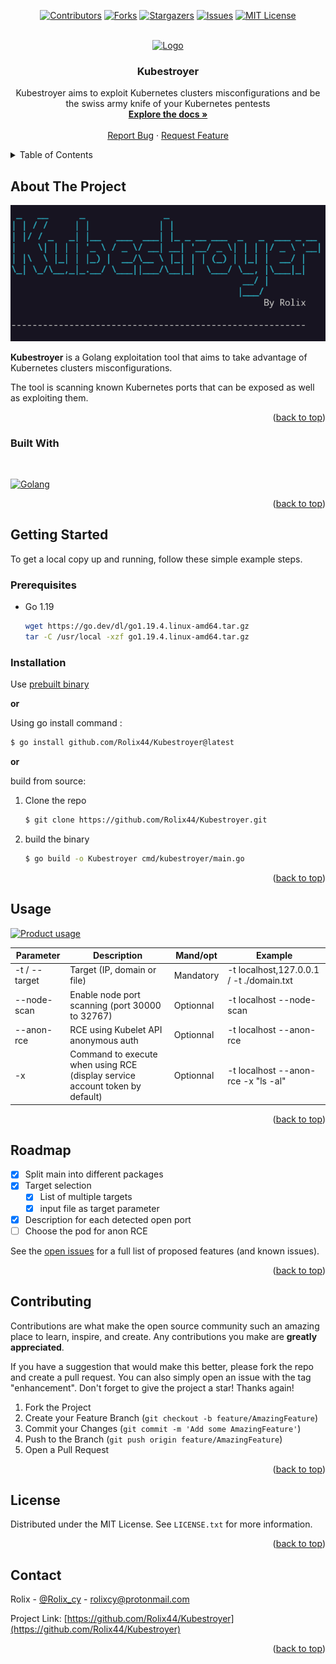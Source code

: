 <!-- Improved compatibility of back to top link: See: https://github.com/othneildrew/Best-README-Template/pull/73 -->
<a name="readme-top"></a>
<!--
*** Thanks for checking out the Best-README-Template. If you have a suggestion
*** that would make this better, please fork the repo and create a pull request
*** or simply open an issue with the tag "enhancement".
*** Don't forget to give the project a star!
*** Thanks again! Now go create something AMAZING! :D
-->



<!-- PROJECT SHIELDS -->
<!--
*** I'm using markdown "reference style" links for readability.
*** Reference links are enclosed in brackets [ ] instead of parentheses ( ).
*** See the bottom of this document for the declaration of the reference variables
*** for contributors-url, forks-url, etc. This is an optional, concise syntax you may use.
*** https://www.markdownguide.org/basic-syntax/#reference-style-links
-->
<div align="center">

  [![Contributors][contributors-shield]][contributors-url]
  [![Forks][forks-shield]][forks-url]
  [![Stargazers][stars-shield]][stars-url]
  [![Issues][issues-shield]][issues-url]
  [![MIT License][license-shield]][license-url]

</div>



<!-- PROJECT LOGO -->
<br />
<div align="center">
  <a href="https://github.com/Rolix44/Kubestroyer">
    <img src=".github/logo.png" alt="Logo" width="80" height="80">
  </a>

<h3 align="center">Kubestroyer</h3>

  <p align="center">
    Kubestroyer aims to exploit Kubernetes clusters misconfigurations and be the swiss army knife of your Kubernetes pentests
    <br />
    <a href="https://github.com/Rolix44/Kubestroyer"><strong>Explore the docs »</strong></a>
    <br />
    <br />
    <a href="https://github.com/Rolix44/Kubestroyer/issues">Report Bug</a>
    ·
    <a href="https://github.com/Rolix44/Kubestroyer/issues">Request Feature</a>
  </p>
</div>



<!-- TABLE OF CONTENTS -->
<details>
  <summary>Table of Contents</summary>
  <ol>
    <li>
      <a href="#about-the-project">About The Project</a>
      <ul>
        <li><a href="#built-with">Built With</a></li>
      </ul>
    </li>
    <li>
      <a href="#getting-started">Getting Started</a>
      <ul>
        <li><a href="#prerequisites">Prerequisites</a></li>
        <li><a href="#installation">Installation</a></li>
      </ul>
    </li>
    <li><a href="#usage">Usage</a></li>
    <li><a href="#roadmap">Roadmap</a></li>
    <li><a href="#contributing">Contributing</a></li>
    <li><a href="#license">License</a></li>
    <li><a href="#contact">Contact</a></li>
  </ol>
</details>



<!-- ABOUT THE PROJECT -->
## About The Project

[![Product Name Screen Shot][product-screenshot]]()

**Kubestroyer** is a Golang exploitation tool that aims to take advantage of Kubernetes clusters misconfigurations.

The tool is scanning known Kubernetes ports that can be exposed as well as exploiting them.


<p align="right">(<a href="#readme-top">back to top</a>)</p>



### Built With
<br>

[![Golang][Golang]][Golang-url]

<p align="right">(<a href="#readme-top">back to top</a>)</p>



<!-- GETTING STARTED -->
## Getting Started

To get a local copy up and running, follow these simple example steps.

### Prerequisites

* Go 1.19
  ```sh
  wget https://go.dev/dl/go1.19.4.linux-amd64.tar.gz
  tar -C /usr/local -xzf go1.19.4.linux-amd64.tar.gz
  ```

### Installation
Use [prebuilt binary](https://github.com/Rolix44/Kubestroyer/releases) 

**or**

Using go install command :
```sh
$ go install github.com/Rolix44/Kubestroyer@latest
```
**or**

build from source:

1. Clone the repo
   ```sh
   $ git clone https://github.com/Rolix44/Kubestroyer.git
   ```
2. build the binary
   ```sh
   $ go build -o Kubestroyer cmd/kubestroyer/main.go 
   ```

<p align="right">(<a href="#readme-top">back to top</a>)</p>



<!-- USAGE EXAMPLES -->
## Usage
[![Product usage][usage-gif]]()

|  Parameter | Description | Mand/opt  | Example  | 
|---|---|---|---|
|  -t / --target | Target (IP, domain or file)  |  Mandatory | -t localhost,127.0.0.1 /  -t ./domain.txt  |
| --node-scan  | Enable node port scanning (port 30000 to 32767)  |  Optionnal | -t localhost --node-scan  |
| --anon-rce  | RCE using Kubelet API anonymous auth  | Optionnal  | -t localhost --anon-rce  |
|  -x  |  Command to execute when using RCE (display service account token by default) | Optionnal  | -t localhost --anon-rce -x "ls -al"  |


<p align="right">(<a href="#readme-top">back to top</a>)</p>



<!-- ROADMAP -->
## Roadmap

- [x] Split main into different packages
- [x] Target selection
    - [x] List of multiple targets
    - [x] input file as target parameter
- [x] Description for each detected open port
- [ ] Choose the pod for anon RCE 

See the [open issues](https://github.com/Rolix44/Kubestroyer/issues) for a full list of proposed features (and known issues).

<p align="right">(<a href="#readme-top">back to top</a>)</p>



<!-- CONTRIBUTING -->
## Contributing

Contributions are what make the open source community such an amazing place to learn, inspire, and create. Any contributions you make are **greatly appreciated**.

If you have a suggestion that would make this better, please fork the repo and create a pull request. You can also simply open an issue with the tag "enhancement".
Don't forget to give the project a star! Thanks again!

1. Fork the Project
2. Create your Feature Branch (`git checkout -b feature/AmazingFeature`)
3. Commit your Changes (`git commit -m 'Add some AmazingFeature'`)
4. Push to the Branch (`git push origin feature/AmazingFeature`)
5. Open a Pull Request

<p align="right">(<a href="#readme-top">back to top</a>)</p>



<!-- LICENSE -->
## License

Distributed under the MIT License. See `LICENSE.txt` for more information.

<p align="right">(<a href="#readme-top">back to top</a>)</p>



<!-- CONTACT -->
## Contact

Rolix - [@Rolix_cy](https://twitter.com/Rolix_cy) - rolixcy@protonmail.com

Project Link: [https://github.com/Rolix44/Kubestroyer](https://github.com/Rolix44/Kubestroyer)

<p align="right">(<a href="#readme-top">back to top</a>)</p>




<!-- MARKDOWN LINKS & IMAGES -->
<!-- https://www.markdownguide.org/basic-syntax/#reference-style-links -->
[contributors-shield]: https://img.shields.io/github/contributors/Rolix44/Kubestroyer.svg?style=for-the-badge
[contributors-url]: https://github.com/Rolix44/Kubestroyer/graphs/contributors
[forks-shield]: https://img.shields.io/github/forks/Rolix44/Kubestroyer.svg?style=for-the-badge
[forks-url]: https://github.com/Rolix44/Kubestroyer/network/members
[stars-shield]: https://img.shields.io/github/stars/Rolix44/Kubestroyer.svg?style=for-the-badge
[stars-url]: https://github.com/Rolix44/Kubestroyer/stargazers
[issues-shield]: https://img.shields.io/github/issues/Rolix44/Kubestroyer.svg?style=for-the-badge
[issues-url]: https://github.com/Rolix44/Kubestroyer/issues
[license-shield]: https://img.shields.io/github/license/Rolix44/Kubestroyer.svg?style=for-the-badge
[license-url]: https://github.com/Rolix44/Kubestroyer/blob/master/LICENSE.txt
[linkedin-shield]: https://img.shields.io/badge/-LinkedIn-black.svg?style=for-the-badge&logo=linkedin&colorB=555
[Golang]: https://img.shields.io/badge/Golang-0769AD?style=for-the-badge&logo=Go&logoColor=white
[Golang-url]: https://go.dev/
[product-screenshot]: .github/project-name.png
[release]: https://github.com/Rolix44/Kubestroyer/releases/new
[usage-gif]: .github/kubestroyer-usage.gif